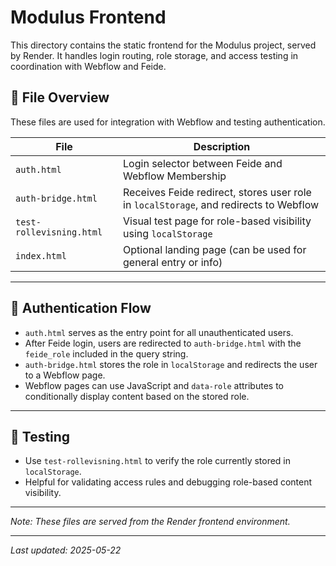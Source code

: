 # Modulus Frontend

This directory contains the static frontend for the Modulus project, served by Render. It handles login routing, role storage, and access testing in coordination with Webflow and Feide.

## 📁 File Overview

These files are used for integration with Webflow and testing authentication.

| File                     | Description                                                                 |
|--------------------------|-----------------------------------------------------------------------------|
| `auth.html`              | Login selector between Feide and Webflow Membership                        |
| `auth-bridge.html`       | Receives Feide redirect, stores user role in `localStorage`, and redirects to Webflow |
| `test-rollevisning.html` | Visual test page for role-based visibility using `localStorage`             |
| `index.html`             | Optional landing page (can be used for general entry or info)              |

---

## 🔐 Authentication Flow

- `auth.html` serves as the entry point for all unauthenticated users.
- After Feide login, users are redirected to `auth-bridge.html` with the `feide_role` included in the query string.
- `auth-bridge.html` stores the role in `localStorage` and redirects the user to a Webflow page.
- Webflow pages can use JavaScript and `data-role` attributes to conditionally display content based on the stored role.

---

## 🧪 Testing

- Use `test-rollevisning.html` to verify the role currently stored in `localStorage`.
- Helpful for validating access rules and debugging role-based content visibility.

---

_Note: These files are served from the Render frontend environment._

---

_Last updated: 2025-05-22_